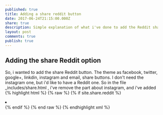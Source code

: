 ```yaml
---
published: true
title: Adding a share reddit button
date: 2017-06-24T21:15:00.000Z
share: true
description: Simple explanation of what i've done to add the Reddit share button
layout: post
comments: true
publish: true
---
```

## Adding the share Reddit option

So, i wanted to add the share Reddit button.
The theme as facebook, twitter, google+, linkdin, instagram and email, share buttons.
I don't need the instagram one, but i'd like to have a Reddit one. 
So in the file _includes/share.html , i've remove the part about instagram, and i've added
{% highlight html %}
{% raw %}
    {% if site.share.reddit %}
    <li class="share-reddit">
      <a href="https://www.reddit.com/submit?url={{ page.url | absolute_url }}&title={{ page.title }}" class="btn" title="{{ site.data.ui-text[site.locale].share_on_label }} Reddit">
       <span class="fa-stack fa-lg">
         <i class="fa fa-circle-thin fa-stack-2x"></i>
         <i class="fa fa-reddit fa-stack-2x"></i>
       </span>
      </a>
    </li>
    {% endif %}
{% end raw %}
{% endhighlight xml %}
